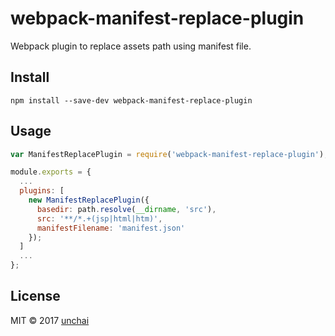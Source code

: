 # webpack-manifest-replace-plugin 

Webpack plugin to replace assets path using manifest file.

## Install

```shell
npm install --save-dev webpack-manifest-replace-plugin
```

## Usage

```javascript
var ManifestReplacePlugin = require('webpack-manifest-replace-plugin');

module.exports = {
  ...
  plugins: [
    new ManifestReplacePlugin({
      basedir: path.resolve(__dirname, 'src'),
      src: '**/*.+(jsp|html|htm)',
      manifestFilename: 'manifest.json'
    });
  ]
  ...
};
```

## License

MIT © 2017 [unchai](https://github.com/unchai)
